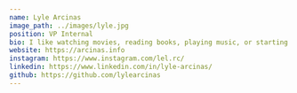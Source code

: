 ```yaml
---
name: Lyle Arcinas
image_path: ../images/lyle.jpg
position: VP Internal
bio: I like watching movies, reading books, playing music, or starting yet another hobby.
website: https://arcinas.info
instagram: https://www.instagram.com/lel.rc/
linkedin: https://www.linkedin.com/in/lyle-arcinas/
github: https://github.com/lylearcinas
---
```


